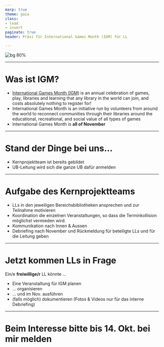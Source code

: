 ```yaml
---
marp: true
theme: gaia
class: 
- lead
- invert
paginate: true
header: Präsi für International Games Month (IGM) für LL

---
```



![bg 80%](https://games.ala.org/wp-content/uploads/IGM_Logo_Africa-Europe.png)


---

# Was ist IGM?
- [International Games Month (IGM)](https://games.ala.org/international-games-month/) is an annual celebration of games, play, libraries and learning that any library in the world can join, and costs absolutely nothing to register for!
- International Games Month is an initiative run by volunteers from around the world to reconnect communities through their libraries around the educational, recreational, and social value of all types of games
- International Games Month is __all of November__

---

# Stand der Dinge bei uns...
- Kernprojektteam ist bereits gebildet
- UB-Leitung wird sich die ganze UB dafür anmelden

---

# Aufgabe des Kernprojektteams
- LLs in den jeweiligen Bereichsbibliotheken ansprechen und zur Teilnahme motivieren
- Koordination die einzelnen Veranstaltungen, so dass die Terminkollision möglichst vermieden wird. 
- Kommunikation nach Innen & Aussen
- Debriefing nach November und Rückmeldung für beteiligte LLs und für die Leitung geben


---

# Jetzt kommen LLs in Frage
Ein/e __freiwillige/r__ LL könnte ...
- Eine Veranstaltung für IGM planen
- ... organisieren
- ... und im Nov. ausführen
- (falls möglich) dokumentieren (Fotos & Videos nur für das interne Debriefing) 

---

# Beim Interesse bitte __bis 14. Okt.__ bei mir melden